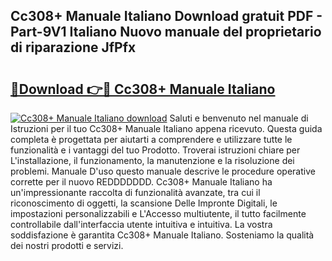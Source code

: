 ## Cc308+ Manuale Italiano Download gratuit PDF - Part-9V1 Italiano Nuovo manuale del proprietario di riparazione JfPfx

# <h2><a href="http://dfgfwm0.blite.top/?on=Cc308%2b+Manuale+Italiano">🔗Download 👉🔴 Cc308+ Manuale Italiano</a></h2>

[![Cc308+ Manuale Italiano download](https://i.imgur.com/lujVjoI.png)](http://dfgfwm0.blite.top/?on=Cc308%2b+Manuale+Italiano)
Saluti e benvenuto nel manuale di Istruzioni per il tuo Cc308+ Manuale Italiano appena ricevuto. Questa guida completa è progettata per aiutarti a comprendere e utilizzare tutte le funzionalità e i vantaggi del tuo Prodotto. Troverai istruzioni chiare per L'installazione, il funzionamento, la manutenzione e la risoluzione dei problemi. Manuale D'uso questo manuale descrive le procedure operative corrette per il nuovo REDDDDDDD. Cc308+ Manuale Italiano ha un'impressionante raccolta di funzionalità avanzate, tra cui il riconoscimento di oggetti, la scansione Delle Impronte Digitali, le impostazioni personalizzabili e L'Accesso multiutente, il tutto facilmente controllabile dall'interfaccia utente intuitiva e intuitiva. La vostra soddisfazione è garantita Cc308+ Manuale Italiano. Sosteniamo la qualità dei nostri prodotti e servizi.
